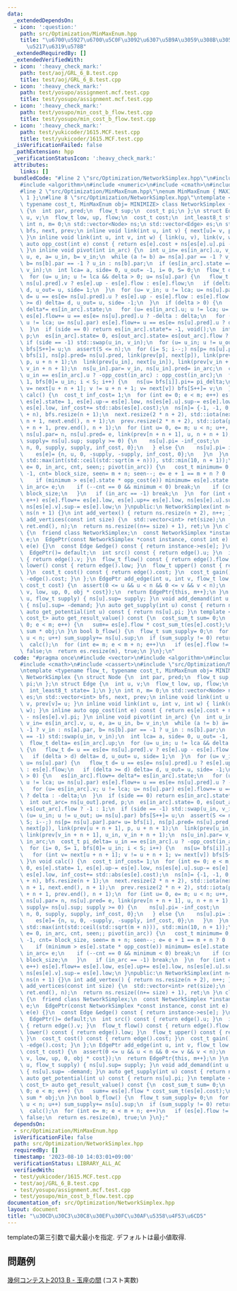 ```yaml
---
data:
  _extendedDependsOn:
  - icon: ':question:'
    path: src/Optimization/MinMaxEnum.hpp
    title: "\u6700\u5927\u6700\u5C0F\u3092\u6307\u5B9A\u3059\u308B\u305F\u3081\u306E\
      \u5217\u6319\u578B"
  _extendedRequiredBy: []
  _extendedVerifiedWith:
  - icon: ':heavy_check_mark:'
    path: test/aoj/GRL_6_B.test.cpp
    title: test/aoj/GRL_6_B.test.cpp
  - icon: ':heavy_check_mark:'
    path: test/yosupo/assignment.mcf.test.cpp
    title: test/yosupo/assignment.mcf.test.cpp
  - icon: ':heavy_check_mark:'
    path: test/yosupo/min_cost_b_flow.test.cpp
    title: test/yosupo/min_cost_b_flow.test.cpp
  - icon: ':heavy_check_mark:'
    path: test/yukicoder/1615.MCF.test.cpp
    title: test/yukicoder/1615.MCF.test.cpp
  _isVerificationFailed: false
  _pathExtension: hpp
  _verificationStatusIcon: ':heavy_check_mark:'
  attributes:
    links: []
  bundledCode: "#line 2 \"src/Optimization/NetworkSimplex.hpp\"\n#include <vector>\n\
    #include <algorithm>\n#include <numeric>\n#include <cmath>\n#include <cassert>\n\
    #line 2 \"src/Optimization/MinMaxEnum.hpp\"\nenum MinMaxEnum { MAXIMIZE= -1, MINIMIZE=\
    \ 1 };\n#line 8 \"src/Optimization/NetworkSimplex.hpp\"\ntemplate <typename flow_t,\
    \ typename cost_t, MinMaxEnum obj= MINIMIZE> class NetworkSimplex {\n struct Node\
    \ {\n  int par, pred;\n  flow_t sup;\n  cost_t pi;\n };\n struct Edge {\n  int\
    \ u, v;\n  flow_t low, up, flow;\n  cost_t cost;\n  int_least8_t state= 1;\n };\n\
    \ int n, m= 0;\n std::vector<Node> ns;\n std::vector<Edge> es;\n std::vector<int>\
    \ bfs, next, prev;\n inline void link(int u, int v) { next[u]= v, prev[v]= u;\
    \ }\n inline void link(int u, int v, int w) { link(u, v), link(v, w); }\n inline\
    \ auto opp_cost(int e) const { return es[e].cost + ns[es[e].u].pi - ns[es[e].v].pi;\
    \ }\n inline void pivot(int in_arc) {\n  int u_in= es[in_arc].u, v_in= es[in_arc].v,\
    \ u, e, a= u_in, b= v_in;\n  while (a != b) a= ns[a].par == -1 ? v_in : ns[a].par,\
    \ b= ns[b].par == -1 ? u_in : ns[b].par;\n  if (es[in_arc].state == -1) std::swap(u_in,\
    \ v_in);\n  int lca= a, side= 0, u_out= -1, i= 0, S= 0;\n  flow_t delta= es[in_arc].up;\n\
    \  for (u= u_in; u != lca && delta > 0; u= ns[u].par) {\n   flow_t d= u == es[e=\
    \ ns[u].pred].v ? es[e].up - es[e].flow : es[e].flow;\n   if (delta > d) delta=\
    \ d, u_out= u, side= 1;\n  }\n  for (u= v_in; u != lca; u= ns[u].par) {\n   flow_t\
    \ d= u == es[e= ns[u].pred].u ? es[e].up - es[e].flow : es[e].flow;\n   if (delta\
    \ >= d) delta= d, u_out= u, side= -1;\n  }\n  if (delta > 0) {\n   es[in_arc].flow+=\
    \ delta*= es[in_arc].state;\n   for (u= es[in_arc].u; u != lca; u= ns[u].par)\
    \ es[e].flow+= u == es[e= ns[u].pred].u ? -delta : delta;\n   for (u= es[in_arc].v;\
    \ u != lca; u= ns[u].par) es[e].flow+= u == es[e= ns[u].pred].u ? delta : -delta;\n\
    \  }\n  if (side == 0) return es[in_arc].state*= -1, void();\n  int out_arc= ns[u_out].pred,\
    \ p;\n  es[in_arc].state= 0, es[out_arc].state= es[out_arc].flow ? -1 : 1;\n \
    \ if (side == -1) std::swap(u_in, v_in);\n  for (u= u_in; u != u_out; u= ns[u].par)\
    \ bfs[S++]= u;\n  assert(S <= n);\n  for (i= S; i--;) ns[p= ns[u].par].par= u=\
    \ bfs[i], ns[p].pred= ns[u].pred, link(prev[p], next[p]), link(prev[u + n + 1],\
    \ p, u + n + 1);\n  link(prev[u_in], next[u_in]), link(prev[v_in + n + 1], u_in,\
    \ v_in + n + 1);\n  ns[u_in].par= v_in, ns[u_in].pred= in_arc;\n  cost_t pi_delta=\
    \ u_in == es[in_arc].u ? -opp_cost(in_arc) : opp_cost(in_arc);\n  for (i= 0, S=\
    \ 1, bfs[0]= u_in; i < S; i++) {\n   ns[u= bfs[i]].pi+= pi_delta;\n   for (int\
    \ v= next[u + n + 1]; v != u + n + 1; v= next[v]) bfs[S++]= v;\n  }\n }\n void\
    \ calc() {\n  cost_t inf_cost= 1;\n  for (int e= 0; e < m; e++) es[e].flow= 0,\
    \ es[e].state= 1, es[e].up-= es[e].low, ns[es[e].u].sup-= es[e].low, ns[es[e].v].sup+=\
    \ es[e].low, inf_cost+= std::abs(es[e].cost);\n  ns[n]= {-1, -1, 0, 0}, es.resize(m\
    \ + n), bfs.resize(n + 1);\n  next.resize(2 * n + 2), std::iota(next.begin() +\
    \ n + 1, next.end(), n + 1);\n  prev.resize(2 * n + 2), std::iota(prev.begin()\
    \ + n + 1, prev.end(), n + 1);\n  for (int u= 0, e= m; u < n; u++, e++) {\n  \
    \ ns[u].par= n, ns[u].pred= e, link(prev[n + n + 1], u, n + n + 1);\n   if (auto\
    \ supply= ns[u].sup; supply >= 0) {\n    ns[u].pi= -inf_cost;\n    es[e]= {u,\
    \ n, 0, supply, supply, inf_cost, 0};\n   } else {\n    ns[u].pi= inf_cost;\n\
    \    es[e]= {n, u, 0, -supply, -supply, inf_cost, 0};\n   }\n  }\n  int block_size=\
    \ std::max(int(std::ceil(std::sqrt(m + n))), std::min(10, n + 1));\n  for (int\
    \ e= 0, in_arc, cnt, seen;; pivot(in_arc)) {\n   cost_t minimum= 0;\n   for (in_arc=\
    \ -1, cnt= block_size, seen= m + n; seen--; e= e + 1 == m + n ? 0 : e + 1) {\n\
    \    if (minimum > es[e].state * opp_cost(e)) minimum= es[e].state * opp_cost(e),\
    \ in_arc= e;\n    if (--cnt == 0 && minimum < 0) break;\n    if (cnt == 0) cnt=\
    \ block_size;\n   }\n   if (in_arc == -1) break;\n  }\n  for (int e= 0; e < m;\
    \ e++) es[e].flow+= es[e].low, es[e].up+= es[e].low, ns[es[e].u].sup+= es[e].low,\
    \ ns[es[e].v].sup-= es[e].low;\n }\npublic:\n NetworkSimplex(int n= 0): n(n),\
    \ ns(n + 1) {}\n int add_vertex() { return ns.resize(n + 2), n++; }\n std::vector<int>\
    \ add_vertices(const int size) {\n  std::vector<int> ret(size);\n  std::iota(ret.begin(),\
    \ ret.end(), n);\n  return ns.resize((n+= size) + 1), ret;\n }\n class EdgePtr\
    \ {\n  friend class NetworkSimplex;\n  const NetworkSimplex *instance;\n  int\
    \ e;\n  EdgePtr(const NetworkSimplex *const instance, const int e): instance(instance),\
    \ e(e) {}\n  const Edge &edge() const { return instance->es[e]; }\n public:\n\
    \  EdgePtr()= default;\n  int src() const { return edge().u; }\n  int dst() const\
    \ { return edge().v; }\n  flow_t flow() const { return edge().flow; }\n  flow_t\
    \ lower() const { return edge().low; }\n  flow_t upper() const { return edge().up;\
    \ }\n  cost_t cost() const { return edge().cost; }\n  cost_t gain() const { return\
    \ -edge().cost; }\n };\n EdgePtr add_edge(int u, int v, flow_t low, flow_t up,\
    \ cost_t cost) {\n  assert(0 <= u && u < n && 0 <= v && v < n);\n  es.push_back({u,\
    \ v, low, up, 0, obj * cost});\n  return EdgePtr{this, m++};\n }\n void add_supply(int\
    \ u, flow_t supply) { ns[u].sup= supply; }\n void add_demand(int u, flow_t demand)\
    \ { ns[u].sup= -demand; }\n auto get_supply(int u) const { return ns[u].sup; }\n\
    \ auto get_potential(int u) const { return ns[u].pi; }\n template <typename cost_sum_t=\
    \ cost_t> auto get_result_value() const {\n  cost_sum_t sum= 0;\n  for (int e=\
    \ 0; e < m; e++) {\n   sum+= es[e].flow * cost_sum_t(es[e].cost);\n  }\n  return\
    \ sum * obj;\n }\n bool b_flow() {\n  flow_t sum_supply= 0;\n  for (int u= 0;\
    \ u < n; u++) sum_supply+= ns[u].sup;\n  if (sum_supply != 0) return false;\n\
    \  calc();\n  for (int e= m; e < m + n; e++)\n   if (es[e].flow != 0) return es.resize(m),\
    \ false;\n  return es.resize(m), true;\n }\n};\n"
  code: "#pragma once\n#include <vector>\n#include <algorithm>\n#include <numeric>\n\
    #include <cmath>\n#include <cassert>\n#include \"src/Optimization/MinMaxEnum.hpp\"\
    \ntemplate <typename flow_t, typename cost_t, MinMaxEnum obj= MINIMIZE> class\
    \ NetworkSimplex {\n struct Node {\n  int par, pred;\n  flow_t sup;\n  cost_t\
    \ pi;\n };\n struct Edge {\n  int u, v;\n  flow_t low, up, flow;\n  cost_t cost;\n\
    \  int_least8_t state= 1;\n };\n int n, m= 0;\n std::vector<Node> ns;\n std::vector<Edge>\
    \ es;\n std::vector<int> bfs, next, prev;\n inline void link(int u, int v) { next[u]=\
    \ v, prev[v]= u; }\n inline void link(int u, int v, int w) { link(u, v), link(v,\
    \ w); }\n inline auto opp_cost(int e) const { return es[e].cost + ns[es[e].u].pi\
    \ - ns[es[e].v].pi; }\n inline void pivot(int in_arc) {\n  int u_in= es[in_arc].u,\
    \ v_in= es[in_arc].v, u, e, a= u_in, b= v_in;\n  while (a != b) a= ns[a].par ==\
    \ -1 ? v_in : ns[a].par, b= ns[b].par == -1 ? u_in : ns[b].par;\n  if (es[in_arc].state\
    \ == -1) std::swap(u_in, v_in);\n  int lca= a, side= 0, u_out= -1, i= 0, S= 0;\n\
    \  flow_t delta= es[in_arc].up;\n  for (u= u_in; u != lca && delta > 0; u= ns[u].par)\
    \ {\n   flow_t d= u == es[e= ns[u].pred].v ? es[e].up - es[e].flow : es[e].flow;\n\
    \   if (delta > d) delta= d, u_out= u, side= 1;\n  }\n  for (u= v_in; u != lca;\
    \ u= ns[u].par) {\n   flow_t d= u == es[e= ns[u].pred].u ? es[e].up - es[e].flow\
    \ : es[e].flow;\n   if (delta >= d) delta= d, u_out= u, side= -1;\n  }\n  if (delta\
    \ > 0) {\n   es[in_arc].flow+= delta*= es[in_arc].state;\n   for (u= es[in_arc].u;\
    \ u != lca; u= ns[u].par) es[e].flow+= u == es[e= ns[u].pred].u ? -delta : delta;\n\
    \   for (u= es[in_arc].v; u != lca; u= ns[u].par) es[e].flow+= u == es[e= ns[u].pred].u\
    \ ? delta : -delta;\n  }\n  if (side == 0) return es[in_arc].state*= -1, void();\n\
    \  int out_arc= ns[u_out].pred, p;\n  es[in_arc].state= 0, es[out_arc].state=\
    \ es[out_arc].flow ? -1 : 1;\n  if (side == -1) std::swap(u_in, v_in);\n  for\
    \ (u= u_in; u != u_out; u= ns[u].par) bfs[S++]= u;\n  assert(S <= n);\n  for (i=\
    \ S; i--;) ns[p= ns[u].par].par= u= bfs[i], ns[p].pred= ns[u].pred, link(prev[p],\
    \ next[p]), link(prev[u + n + 1], p, u + n + 1);\n  link(prev[u_in], next[u_in]),\
    \ link(prev[v_in + n + 1], u_in, v_in + n + 1);\n  ns[u_in].par= v_in, ns[u_in].pred=\
    \ in_arc;\n  cost_t pi_delta= u_in == es[in_arc].u ? -opp_cost(in_arc) : opp_cost(in_arc);\n\
    \  for (i= 0, S= 1, bfs[0]= u_in; i < S; i++) {\n   ns[u= bfs[i]].pi+= pi_delta;\n\
    \   for (int v= next[u + n + 1]; v != u + n + 1; v= next[v]) bfs[S++]= v;\n  }\n\
    \ }\n void calc() {\n  cost_t inf_cost= 1;\n  for (int e= 0; e < m; e++) es[e].flow=\
    \ 0, es[e].state= 1, es[e].up-= es[e].low, ns[es[e].u].sup-= es[e].low, ns[es[e].v].sup+=\
    \ es[e].low, inf_cost+= std::abs(es[e].cost);\n  ns[n]= {-1, -1, 0, 0}, es.resize(m\
    \ + n), bfs.resize(n + 1);\n  next.resize(2 * n + 2), std::iota(next.begin() +\
    \ n + 1, next.end(), n + 1);\n  prev.resize(2 * n + 2), std::iota(prev.begin()\
    \ + n + 1, prev.end(), n + 1);\n  for (int u= 0, e= m; u < n; u++, e++) {\n  \
    \ ns[u].par= n, ns[u].pred= e, link(prev[n + n + 1], u, n + n + 1);\n   if (auto\
    \ supply= ns[u].sup; supply >= 0) {\n    ns[u].pi= -inf_cost;\n    es[e]= {u,\
    \ n, 0, supply, supply, inf_cost, 0};\n   } else {\n    ns[u].pi= inf_cost;\n\
    \    es[e]= {n, u, 0, -supply, -supply, inf_cost, 0};\n   }\n  }\n  int block_size=\
    \ std::max(int(std::ceil(std::sqrt(m + n))), std::min(10, n + 1));\n  for (int\
    \ e= 0, in_arc, cnt, seen;; pivot(in_arc)) {\n   cost_t minimum= 0;\n   for (in_arc=\
    \ -1, cnt= block_size, seen= m + n; seen--; e= e + 1 == m + n ? 0 : e + 1) {\n\
    \    if (minimum > es[e].state * opp_cost(e)) minimum= es[e].state * opp_cost(e),\
    \ in_arc= e;\n    if (--cnt == 0 && minimum < 0) break;\n    if (cnt == 0) cnt=\
    \ block_size;\n   }\n   if (in_arc == -1) break;\n  }\n  for (int e= 0; e < m;\
    \ e++) es[e].flow+= es[e].low, es[e].up+= es[e].low, ns[es[e].u].sup+= es[e].low,\
    \ ns[es[e].v].sup-= es[e].low;\n }\npublic:\n NetworkSimplex(int n= 0): n(n),\
    \ ns(n + 1) {}\n int add_vertex() { return ns.resize(n + 2), n++; }\n std::vector<int>\
    \ add_vertices(const int size) {\n  std::vector<int> ret(size);\n  std::iota(ret.begin(),\
    \ ret.end(), n);\n  return ns.resize((n+= size) + 1), ret;\n }\n class EdgePtr\
    \ {\n  friend class NetworkSimplex;\n  const NetworkSimplex *instance;\n  int\
    \ e;\n  EdgePtr(const NetworkSimplex *const instance, const int e): instance(instance),\
    \ e(e) {}\n  const Edge &edge() const { return instance->es[e]; }\n public:\n\
    \  EdgePtr()= default;\n  int src() const { return edge().u; }\n  int dst() const\
    \ { return edge().v; }\n  flow_t flow() const { return edge().flow; }\n  flow_t\
    \ lower() const { return edge().low; }\n  flow_t upper() const { return edge().up;\
    \ }\n  cost_t cost() const { return edge().cost; }\n  cost_t gain() const { return\
    \ -edge().cost; }\n };\n EdgePtr add_edge(int u, int v, flow_t low, flow_t up,\
    \ cost_t cost) {\n  assert(0 <= u && u < n && 0 <= v && v < n);\n  es.push_back({u,\
    \ v, low, up, 0, obj * cost});\n  return EdgePtr{this, m++};\n }\n void add_supply(int\
    \ u, flow_t supply) { ns[u].sup= supply; }\n void add_demand(int u, flow_t demand)\
    \ { ns[u].sup= -demand; }\n auto get_supply(int u) const { return ns[u].sup; }\n\
    \ auto get_potential(int u) const { return ns[u].pi; }\n template <typename cost_sum_t=\
    \ cost_t> auto get_result_value() const {\n  cost_sum_t sum= 0;\n  for (int e=\
    \ 0; e < m; e++) {\n   sum+= es[e].flow * cost_sum_t(es[e].cost);\n  }\n  return\
    \ sum * obj;\n }\n bool b_flow() {\n  flow_t sum_supply= 0;\n  for (int u= 0;\
    \ u < n; u++) sum_supply+= ns[u].sup;\n  if (sum_supply != 0) return false;\n\
    \  calc();\n  for (int e= m; e < m + n; e++)\n   if (es[e].flow != 0) return es.resize(m),\
    \ false;\n  return es.resize(m), true;\n }\n};"
  dependsOn:
  - src/Optimization/MinMaxEnum.hpp
  isVerificationFile: false
  path: src/Optimization/NetworkSimplex.hpp
  requiredBy: []
  timestamp: '2023-08-10 14:03:01+09:00'
  verificationStatus: LIBRARY_ALL_AC
  verifiedWith:
  - test/yukicoder/1615.MCF.test.cpp
  - test/aoj/GRL_6_B.test.cpp
  - test/yosupo/assignment.mcf.test.cpp
  - test/yosupo/min_cost_b_flow.test.cpp
documentation_of: src/Optimization/NetworkSimplex.hpp
layout: document
title: "\u30CD\u30C3\u30C8\u30EF\u30FC\u30AF\u5358\u4F53\u6CD5"
---
```

templateの第三引数で最大最小を指定. デフォルトは最小値取得.
## 問題例
[幾何コンテスト2013 B - 玉座の間](https://atcoder.jp/contests/geocon2013/tasks/geocon2013_b) (コスト実数)